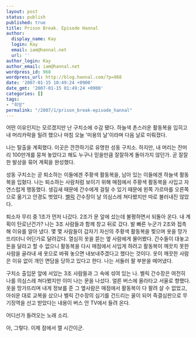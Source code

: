 ```yaml
---
layout: post
status: publish
published: true
title: Prison Break. Episode Hannal
author:
  display_name: Kay
  login: Kay
  email: iam@hannal.net
  url: ''
author_login: Kay
author_email: iam@hannal.net
wordpress_id: 968
wordpress_url: http://blog.hannal.com/?p=968
date: '2007-01-15 10:49:24 +0900'
date_gmt: '2007-01-15 01:49:24 +0900'
categories: []
tags:
- "희망"
permalink: "/2007/1/prison_break-episode_hannal"
---
```

<p>어떤 이유인지는 모르겠지만 난 구치소에 수감 됐다. 하늘색 촌스러운 활동복을 입히고 내 머리카락을 밀려 했으나 마침 오늘 '미용의 날'이라며 다음 날로 미뤄졌다.</p>
<p>나는 탈출을 계획했다. 이곳은 깐깐하기로 유명한 성동 구치소. 하지만, 내 머리는 잔머리 100만개를 뭉쳐 놓았다고 해도 누구나 믿을만큼 잘잘하게 돌아가지 않던가. 곧 잘잘한 발상을 묶어 계획을 완성했다.</p>
<p>성동 구치소는 곧 퇴소하는 이들에겐 주황색 활동복을, 남아 있는 이들에겐 하늘색 활동복을 입혔다. 나는 퇴소하는 사람처럼 보이기 위해 매점에서 주황색 활동복을 사입고 자연스럽게 행동했다. 생김새 때문에 간수에게 걸릴 수 있기 때문에 왼쪽 가르마를 오른쪽으로 옮기고 안경도 벗었다. <a href="http://www.fox.com/prisonbreak/bios/bio_bellick.htm">벨릭</a> 간수장이 날 의심스레 쳐다봤지만 따로 불러내진 않았다.</p>
<p>퇴소자 무리 중 1조가 먼저 나갔다. 2조가 문 앞에 섰는데 불평하면서 되돌아 온다. 내 계획이 탄로난건가? 나는 3조 사람들과 함께 창고 뒤로 갔다. 발 빠른 누군가 2조와 접촉해 이유를 알아 냈다. 몇 몇 사람들이 갑자기 자신의 주황색 활동복을 찢으며 옷을 망가뜨리더니 어딘가로 달려갔다. 열심히 옷을 뜯는 옆 사람에게 물어봤다. 간수들이 대놓고 돈을 달라고 할 수 없으니 활동복을 다시 매점에서 사입게 하려고 활동복이 깨끗치 못한 사람을 골라내 새 옷으로 바꿔 놓으면 내보내주겠다고 했다는 것이다. 옷이 깨끗한 사람은 이유 없이 개인 면담을 당하고 있다고 한다. 나는 서둘러 팔 부분을 떼어냈다.</p>
<p>구치소 출입문 앞에 서있는 3조 사람들과 그 속에 섞여 있는 나. 벨릭 간수장은 여전히 나를 의심스레 쳐다봤지만 이미 나는 문을 나섰다. 얼른 버스에 올라타고 서울로 향했다. 옷을 망가뜨리며 내게 정보를 준 그 옆사람은 매점에서 활동복이 다 팔려 살 수 없었고, 아쉬운 대로 교복을 샀으나 벨릭 간수장의 심기를 건드리는 꼴이 되어 즉결심판으로 무기징역을 선고 받았다는 내용이 버스 안 TV에서 들려 온다.</p>
<p>어디선가 들려오는 노래 소리.</p>
<p>아, 그렇다. 이제 잠에서 깰 시간이군.</p>
